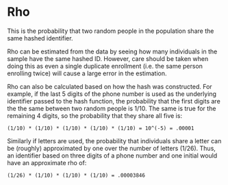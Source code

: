 # Rho

This is the probability that two random people in the population share the same 
hashed identifier.

Rho can be estimated from the data by seeing how many individuals in the sample 
have the same hashed ID. However, care should be taken when doing this as even a
single duplicate enrollment (i.e. the same person enrolling twice) will cause a
large error in the estimation.

Rho can also be calculated based on how the hash was constructed. For example, if
the last 5 digits of the phone number is used as the underlying identifier passed 
to the hash function, the probability that the first digits are the the same between 
two random people is 1/10. The same is true for the remaining 4 digits, so the 
probability that they share all five is:

```
(1/10) * (1/10) * (1/10) * (1/10) * (1/10) = 10^(-5) = .00001
```

Similarly if letters are used, the probability that individuals share a letter
can be (roughly) approximated by one over the number of letters (1/26). Thus,
an identifier based on three digits of a phone number and one initial would have an
approximate rho of:

```
(1/26) * (1/10) * (1/10) * (1/10) = .00003846
```

